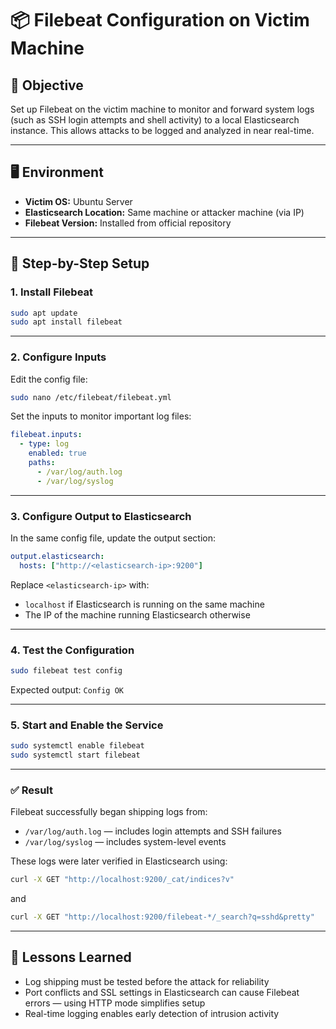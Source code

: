 # 📦 Filebeat Configuration on Victim Machine

## 🎯 Objective

Set up Filebeat on the victim machine to monitor and forward system logs (such as SSH login attempts and shell activity) to a local Elasticsearch instance. This allows attacks to be logged and analyzed in near real-time.

---

## 🖥️ Environment

- **Victim OS:** Ubuntu Server
- **Elasticsearch Location:** Same machine or attacker machine (via IP)
- **Filebeat Version:** Installed from official repository

---

## 🔧 Step-by-Step Setup

### 1. Install Filebeat

```bash
sudo apt update
sudo apt install filebeat
```

---

### 2. Configure Inputs

Edit the config file:

```bash
sudo nano /etc/filebeat/filebeat.yml
```

Set the inputs to monitor important log files:

```yaml
filebeat.inputs:
  - type: log
    enabled: true
    paths:
      - /var/log/auth.log
      - /var/log/syslog
```

---

### 3. Configure Output to Elasticsearch

In the same config file, update the output section:

```yaml
output.elasticsearch:
  hosts: ["http://<elasticsearch-ip>:9200"]
```

Replace `<elasticsearch-ip>` with:
- `localhost` if Elasticsearch is running on the same machine
- The IP of the machine running Elasticsearch otherwise

---

### 4. Test the Configuration

```bash
sudo filebeat test config
```

Expected output: `Config OK`

---

### 5. Start and Enable the Service

```bash
sudo systemctl enable filebeat
sudo systemctl start filebeat
```

---

### ✅ Result

Filebeat successfully began shipping logs from:
- `/var/log/auth.log` — includes login attempts and SSH failures
- `/var/log/syslog` — includes system-level events

These logs were later verified in Elasticsearch using:

```bash
curl -X GET "http://localhost:9200/_cat/indices?v"
```

and

```bash
curl -X GET "http://localhost:9200/filebeat-*/_search?q=sshd&pretty"
```

---

## 🧠 Lessons Learned

- Log shipping must be tested before the attack for reliability
- Port conflicts and SSL settings in Elasticsearch can cause Filebeat errors — using HTTP mode simplifies setup
- Real-time logging enables early detection of intrusion activity
